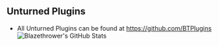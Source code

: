 ## Unturned Plugins
- All Unturned Plugins can be found at https://github.com/BTPlugins
![Blazethrower's GitHub Stats](https://github-readme-stats.vercel.app/api?username=blazethrower320&show_icons=true&theme=tokyonight)
<!---
blazethrower320/blazethrower320 is a ✨ special ✨ repository because its `README.md` (this file) appears on your GitHub profile.
You can click the Preview link to take a look at your changes.
--->
